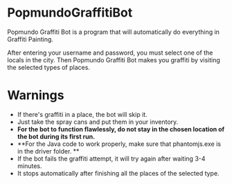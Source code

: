 # PopmundoGraffitiBot
Popmundo Graffiti Bot is a program that will automatically do everything in Graffiti Painting.

After entering your username and password, you must select one of the locals in the city. Then Popmundo Graffiti Bot makes you graffiti by visiting the selected types of places.

# Warnings
* If there's graffiti in a place, the bot will skip it.
* Just take the spray cans and put them in your inventory.
* **For the bot to function flawlessly, do not stay in the chosen location of the bot during its first run.**
* **For the Java code to work properly, make sure that phantomjs.exe is in the driver folder. **
* If the bot fails the graffiti attempt, it will try again after waiting 3-4 minutes.
* It stops automatically after finishing all the places of the selected type.
